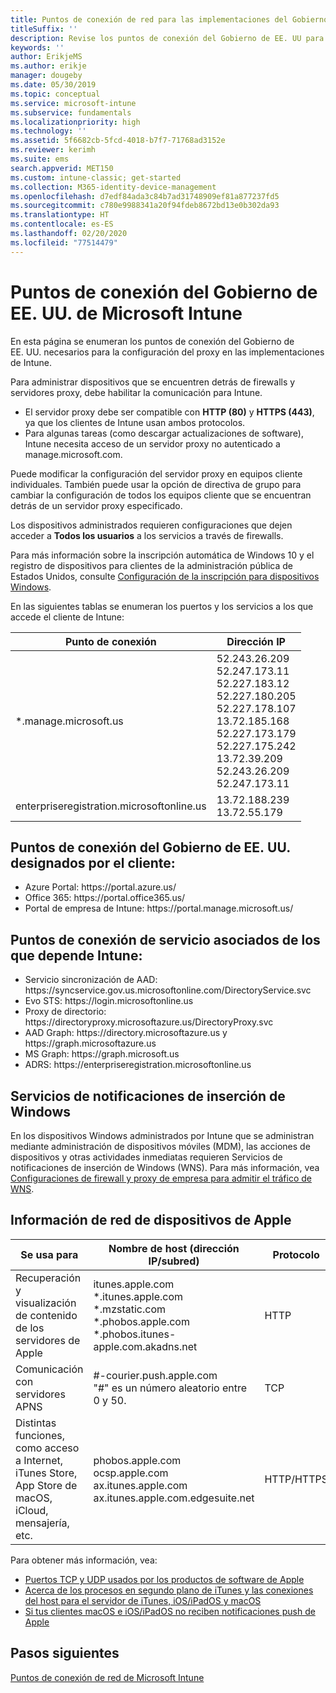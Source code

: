 ```yaml
---
title: Puntos de conexión de red para las implementaciones del Gobierno de EE. UU. - Microsoft Intune
titleSuffix: ''
description: Revise los puntos de conexión del Gobierno de EE. UU para Intune.
keywords: ''
author: ErikjeMS
ms.author: erikje
manager: dougeby
ms.date: 05/30/2019
ms.topic: conceptual
ms.service: microsoft-intune
ms.subservice: fundamentals
ms.localizationpriority: high
ms.technology: ''
ms.assetid: 5f6682cb-5fcd-4018-b7f7-71768ad3152e
ms.reviewer: kerimh
ms.suite: ems
search.appverid: MET150
ms.custom: intune-classic; get-started
ms.collection: M365-identity-device-management
ms.openlocfilehash: d7edf84ada3c84b7ad31748909ef81a877237fd5
ms.sourcegitcommit: c780e9988341a20f94fdeb8672bd13e0b302da93
ms.translationtype: HT
ms.contentlocale: es-ES
ms.lasthandoff: 02/20/2020
ms.locfileid: "77514479"
---
```

# <a name="us-government-endpoints-for-microsoft-intune"></a>Puntos de conexión del Gobierno de EE. UU. de Microsoft Intune

En esta página se enumeran los puntos de conexión del Gobierno de EE. UU. necesarios para la configuración del proxy en las implementaciones de Intune.

Para administrar dispositivos que se encuentren detrás de firewalls y servidores proxy, debe habilitar la comunicación para Intune.

- El servidor proxy debe ser compatible con **HTTP (80)** y **HTTPS (443)**, ya que los clientes de Intune usan ambos protocolos.
- Para algunas tareas (como descargar actualizaciones de software), Intune necesita acceso de un servidor proxy no autenticado a manage.microsoft.com.

Puede modificar la configuración del servidor proxy en equipos cliente individuales. También puede usar la opción de directiva de grupo para cambiar la configuración de todos los equipos cliente que se encuentran detrás de un servidor proxy especificado.

Los dispositivos administrados requieren configuraciones que dejen acceder a **Todos los usuarios** a los servicios a través de firewalls.

Para más información sobre la inscripción automática de Windows 10 y el registro de dispositivos para clientes de la administración pública de Estados Unidos, consulte [Configuración de la inscripción para dispositivos Windows](../enrollment/windows-enroll.md#windows-10-auto-enrollment-and-device-registration).

En las siguientes tablas se enumeran los puertos y los servicios a los que accede el cliente de Intune:

|**Punto de conexión**|**Dirección IP**|
|---------------------|-----------|
|*.manage.microsoft.us | 52.243.26.209 <br> 52.247.173.11 <br> 52.227.183.12 <br>52.227.180.205 <br> 52.227.178.107 <br> 13.72.185.168 <br> 52.227.173.179 <br> 52.227.175.242 <br> 13.72.39.209 <br> 52.243.26.209 <br> 52.247.173.11 |
| enterpriseregistration.microsoftonline.us | 13.72.188.239 <br> 13.72.55.179 |

## <a name="us-government-customer-designated-endpoints"></a>Puntos de conexión del Gobierno de EE. UU. designados por el cliente:
- Azure Portal: https:\//portal.azure.us/ 
- Office 365: https:\//portal.office365.us/ 
- Portal de empresa de Intune: https:\//portal.manage.microsoft.us/ 

## <a name="partner-service-endpoints-that-intune-depends-on"></a>Puntos de conexión de servicio asociados de los que depende Intune:
- Servicio sincronización de AAD: https:\//syncservice.gov.us.microsoftonline.com/DirectoryService.svc
- Evo STS: https:\//login.microsoftonline.us
- Proxy de directorio: https:\//directoryproxy.microsoftazure.us/DirectoryProxy.svc
- AAD Graph: https:\//directory.microsoftazure.us y https:\//graph.microsoftazure.us
- MS Graph: https:\//graph.microsoft.us
- ADRS: https:\//enterpriseregistration.microsoftonline.us

## <a name="windows-push-notification-services"></a>Servicios de notificaciones de inserción de Windows
En los dispositivos Windows administrados por Intune que se administran mediante administración de dispositivos móviles (MDM), las acciones de dispositivos y otras actividades inmediatas requieren Servicios de notificaciones de inserción de Windows (WNS). Para más información, vea [Configuraciones de firewall y proxy de empresa para admitir el tráfico de WNS](https://docs.microsoft.com/windows/uwp/design/shell/tiles-and-notifications/firewall-allowlist-config).

## <a name="apple-device-network-information"></a>Información de red de dispositivos de Apple

|**Se usa para**|**Nombre de host (dirección IP/subred)**|**Protocolo**|**Puerto**|
|------------|-----------|------------|-----------|
|Recuperación y visualización de contenido de los servidores de Apple|itunes.apple.com<br>\*.itunes.apple.com<br>\*.mzstatic.com<br>\*.phobos.apple.com<br>\*.phobos.itunes-apple.com.akadns.net|HTTP|80|
|Comunicación con servidores APNS|#-courier.push.apple.com<br>"#" es un número aleatorio entre 0 y 50.|TCP|5223 y 443|
|Distintas funciones, como acceso a Internet, iTunes Store, App Store de macOS, iCloud, mensajería, etc.|phobos.apple.com<br>ocsp.apple.com<br>ax.itunes.apple.com<br>ax.itunes.apple.com.edgesuite.net|HTTP/HTTPS|80 o 443|

Para obtener más información, vea:

- [Puertos TCP y UDP usados por los productos de software de Apple](https://support.apple.com/HT202944)
- [Acerca de los procesos en segundo plano de iTunes y las conexiones del host para el servidor de iTunes, iOS/iPadOS y macOS](https://support.apple.com/HT201999)
- [Si tus clientes macOS e iOS/iPadOS no reciben notificaciones push de Apple](https://support.apple.com/HT203609)

## <a name="next-steps"></a>Pasos siguientes
[Puntos de conexión de red de Microsoft Intune](intune-endpoints.md)

